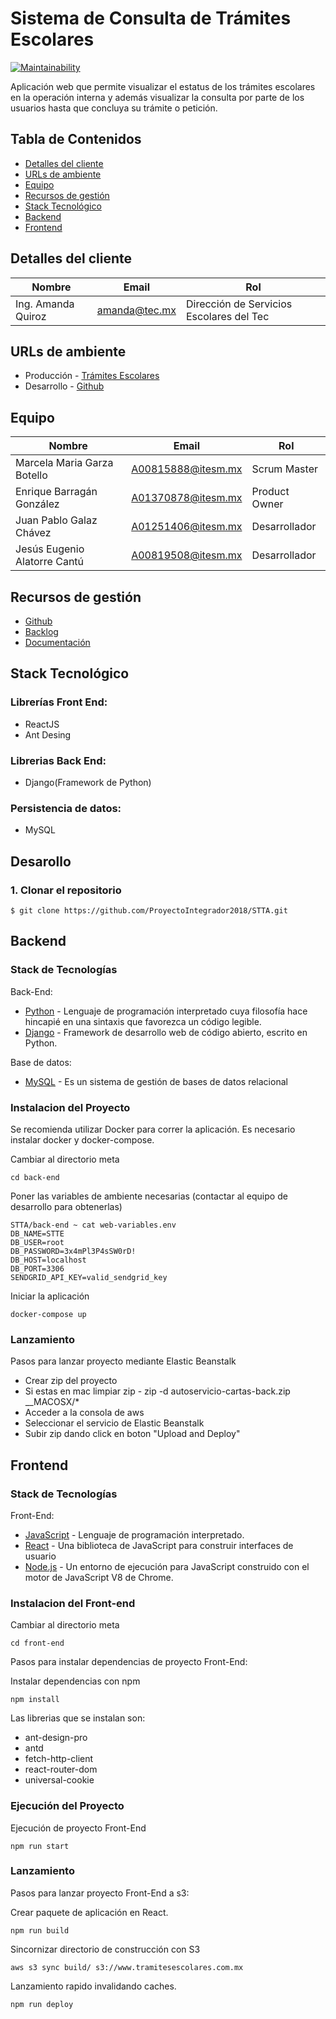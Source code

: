 # Sistema de Consulta de Trámites Escolares

[![Maintainability](https://api.codeclimate.com/v1/badges/c60f047b52fa6baaa7f9/maintainability)](https://codeclimate.com/github/ProyectoIntegrador2018/STTA/maintainability)


Aplicación web que permite visualizar el estatus de los trámites escolares en la operación interna y además visualizar la consulta por parte de los usuarios hasta que concluya su trámite o petición.
    
## Tabla de Contenidos

* [Detalles del cliente](#detalles-del-cliente)
* [URLs de ambiente](#urls-de-ambiente)
* [Equipo](#equipo)
* [Recursos de gestión](#recursos-de-gesti%c3%b3n)
* [Stack Tecnológico](#stack-tecnol%c3%b3gico)
* [Backend](#backend)
* [Frontend](#frontend)

## Detalles del cliente

| Nombre             | Email         | Rol                                      |
| ------------------ | ------------- | ---------------------------------------- |
| Ing. Amanda Quiroz | amanda@tec.mx | Dirección de Servicios Escolares del Tec |

## URLs de ambiente

* Producción - [Trámites Escolares](https://www.tramitesescolares.com.mx)
* Desarrollo - [Github](https://github.com/ProyectoIntegrador2018/STTA)

## Equipo

| Nombre                       | Email              | Rol           |
| ---------------------------- | ------------------ | ------------- |
| Marcela Maria Garza Botello  | A00815888@itesm.mx | Scrum Master  |
| Enrique Barragán González    | A01370878@itesm.mx | Product Owner |
| Juan Pablo Galaz Chávez      | A01251406@itesm.mx | Desarrollador |
| Jesús Eugenio Alatorre Cantú | A00819508@itesm.mx | Desarrollador |

## Recursos de gestión

* [Github](https://github.com/ProyectoIntegrador2018/STTA)
* [Backlog](https://github.com/ProyectoIntegrador2018/STTA/projects/1)
* [Documentación](https://drive.google.com/drive/folders/1e7J2xKsqwhiYtfO7NGgFIzVfx1me6oOo?usp=sharing)

## Stack Tecnológico

### Librerías Front End:
* ReactJS
* Ant Desing

### Librerias Back End:
* Django(Framework de Python)

### Persistencia de datos:
* MySQL

## Desarollo

### 1. Clonar el repositorio
```
$ git clone https://github.com/ProyectoIntegrador2018/STTA.git
```

## Backend

### Stack de Tecnologías

Back-End:
* [Python](https://www.python.org) - Lenguaje de programación interpretado cuya filosofía hace hincapié en una sintaxis que favorezca un código legible.
* [Django](https://www.djangoproject.com) - Framework de desarrollo web de código abierto, escrito en Python.

Base de datos:
* [MySQL](https://www.mysql.com) - Es un sistema de gestión de bases de datos relacional 

### Instalacion del Proyecto

Se recomienda utilizar Docker para correr la aplicación. Es necesario instalar docker y docker-compose.

Cambiar al directorio meta
```
cd back-end
```

Poner las variables de ambiente necesarias (contactar al equipo de desarrollo para obtenerlas)
```
STTA/back-end ~ cat web-variables.env
DB_NAME=STTE
DB_USER=root
DB_PASSWORD=3x4mPl3P4sSW0rD!
DB_HOST=localhost
DB_PORT=3306
SENDGRID_API_KEY=valid_sendgrid_key
```

Iniciar la aplicación
```
docker-compose up
```

### Lanzamiento

Pasos para lanzar proyecto mediante Elastic Beanstalk

* Crear zip del proyecto 
* Si estas en mac limpiar zip - zip -d autoservicio-cartas-back.zip __MACOSX/\*
* Acceder a la consola de aws
* Seleccionar el servicio de Elastic Beanstalk
* Subir zip dando click en boton "Upload and Deploy"

## Frontend

### Stack de Tecnologías

Front-End:
* [JavaScript](https://www.javascript.com) - Lenguaje de programación interpretado.
* [React](https://reactjs.org) - Una biblioteca de JavaScript para construir interfaces de usuario
* [Node.js](https://nodejs.org/es/) - Un entorno de ejecución para JavaScript construido con el motor de JavaScript V8 de Chrome.

### Instalacion del Front-end

Cambiar al directorio meta
```
cd front-end
```

Pasos para instalar dependencias de proyecto Front-End:

Instalar dependencias con npm
```
npm install
```

Las librerias que se instalan son:
* ant-design-pro
* antd
* fetch-http-client
* react-router-dom
* universal-cookie

### Ejecución del Proyecto

Ejecución de proyecto Front-End
```
npm run start
```

### Lanzamiento

Pasos para lanzar proyecto Front-End a s3:

Crear paquete de aplicación en React.
```
npm run build
```

Sincornizar directorio de construcción con S3
```
aws s3 sync build/ s3://www.tramitesescolares.com.mx
```

Lanzamiento rapido invalidando caches.
```
npm run deploy
```
